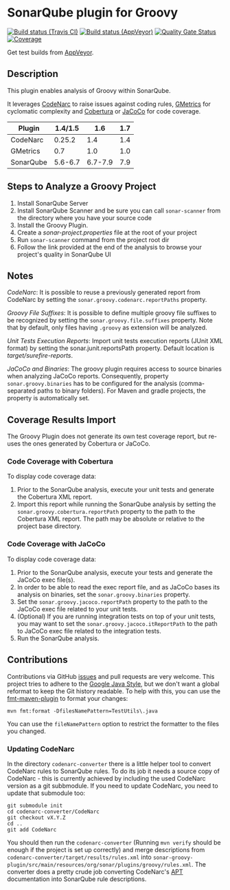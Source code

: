 # SonarQube plugin for Groovy

[![Build status (Travis CI)](https://travis-ci.com/Inform-Software/sonar-groovy.svg?branch=master)](https://travis-ci.com/Inform-Software/sonar-groovy)
[![Build status (AppVeyor)](https://ci.appveyor.com/api/projects/status/si4v2gs7h4qiv27j/branch/master?svg=true)](https://ci.appveyor.com/project/TobiX/sonar-groovy/branch/master)
[![Quality Gate Status](https://sonarcloud.io/api/project_badges/measure?project=org.sonarsource.groovy%3Agroovy&metric=alert_status)](https://sonarcloud.io/dashboard?id=org.sonarsource.groovy%3Agroovy)
[![Coverage](https://sonarcloud.io/api/project_badges/measure?project=org.sonarsource.groovy%3Agroovy&metric=coverage)](https://sonarcloud.io/dashboard?id=org.sonarsource.groovy%3Agroovy)

Get test builds from [AppVeyor](https://ci.appveyor.com/project/TobiX/sonar-groovy/build/artifacts).

## Description

This plugin enables analysis of Groovy within SonarQube.

It leverages [CodeNarc](http://codenarc.sourceforge.net/) to raise issues
against coding rules, [GMetrics](http://gmetrics.sourceforge.net/) for
cyclomatic complexity and [Cobertura](http://cobertura.sourceforge.net/) or
[JaCoCo](http://www.eclemma.org/jacoco/) for code coverage.

Plugin    | 1.4/1.5 | 1.6     | 1.7
----------|---------|---------|-----
CodeNarc  | 0.25.2  | 1.4     | 1.4
GMetrics  | 0.7     | 1.0     | 1.0
SonarQube | 5.6-6.7 | 6.7-7.9 | 7.9

## Steps to Analyze a Groovy Project
1. Install SonarQube Server
1. Install SonarQube Scanner and be sure you can call `sonar-scanner` from the directory where you have your source code
1. Install the Groovy Plugin.
1. Create a _sonar-project.properties_ file at the root of your project
1. Run `sonar-scanner` command from the project root dir
1. Follow the link provided at the end of the analysis to browse your project's quality in SonarQube UI

## Notes

*CodeNarc*: It is possible to reuse a previously generated report from CodeNarc
by setting the `sonar.groovy.codenarc.reportPaths` property.

*Groovy File Suffixes*: It is possible to define multiple groovy file suffixes
to be recognized by setting the `sonar.groovy.file.suffixes` property. Note
that by default, only files having `.groovy` as extension will be analyzed.

*Unit Tests Execution Reports*: Import unit tests execution reports (JUnit XML
format) by setting the sonar.junit.reportsPath property. Default location is
_target/surefire-reports_.

*JaCoCo and Binaries*: The groovy plugin requires access to source binaries
when analyzing JaCoCo reports. Consequently, property `sonar.groovy.binaries`
has to be configured for the analysis (comma-separated paths to binary
folders). For Maven and gradle projects, the property is automatically set.

## Coverage Results Import

The Groovy Plugin does not generate its own test coverage report, but re-uses
the ones generated by Cobertura or JaCoCo. 

### Code Coverage with Cobertura

To display code coverage data:

1. Prior to the SonarQube analysis, execute your unit tests and generate the
   Cobertura XML report.
1. Import this report while running the SonarQube analysis by setting the
   `sonar.groovy.cobertura.reportPath` property to the path to the Cobertura
   XML report. The path may be absolute or relative to the project base
   directory.

### Code Coverage with JaCoCo

To display code coverage data:

1. Prior to the SonarQube analysis, execute your tests and generate the JaCoCo
   exec file(s).
1. In order to be able to read the exec report file, and as JaCoCo bases its
   analysis on binaries, set the `sonar.groovy.binaries` property.
1. Set the `sonar.groovy.jacoco.reportPath` property to the path to the JaCoCo
   exec file related to your unit tests.
1. (Optional) If you are running integration tests on top of your unit tests,
   you may want to set the `sonar.groovy.jacoco.itReportPath` to the path to
   JaCoCo exec file related to the integration tests.
1. Run the SonarQube analysis.

## Contributions

Contributions via GitHub [issues] and pull requests are very welcome. This
project tries to adhere to the [Google Java Style], but we don't want a global
reformat to keep the Git history readable. To help with this, you can use the
[fmt-maven-plugin] to format your changes:

    mvn fmt:format -DfilesNamePattern=TestUtils\.java

You can use the `fileNamePattern` option to restrict the formatter to the files
you changed.

[issues]: https://github.com/Inform-Software/sonar-groovy/issues/new
[Google Java Style]: https://google.github.io/styleguide/javaguide.html
[fmt-maven-plugin]: https://github.com/coveo/fmt-maven-plugin

### Updating CodeNarc

In the directory `codenarc-converter` there is a little helper tool to convert
CodeNarc rules to SonarQube rules. To do its job it needs a source copy of
CodeNarc - this is currently achieved by including the used CodeNarc version as
a git subbmodule. If you need to update CodeNarc, you need to update that
submodule too:

```
git submodule init
cd codenarc-converter/CodeNarc
git checkout vX.Y.Z
cd ..
git add CodeNarc
```

You should then run the `codenarc-converter` (Running `mvn verify` should be
enough if the project is set up correctly) and merge descriptions from
`codenarc-converter/target/results/rules.xml` into
`sonar-groovy-plugin/src/main/resources/org/sonar/plugins/groovy/rules.xml`.
The converter does a pretty crude job converting CodeNarc's [APT] documentation
into SonarQube rule descriptions.

[APT]: https://maven.apache.org/doxia/references/apt-format.html

